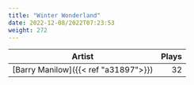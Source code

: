 ```yaml
---
title: "Winter Wonderland"
date: 2022-12-08/2022T07:23:53
weight: 272
---
```




 Artist | Plays 
----- | -----:
[Barry Manilow]({{< ref "a31897">}}) | 32
